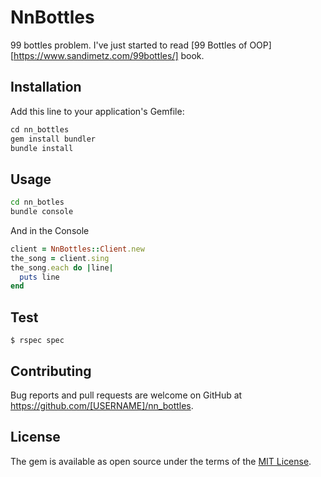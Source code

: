 # NnBottles

99 bottles problem. I've just started to read [99 Bottles of OOP][https://www.sandimetz.com/99bottles/] book.

## Installation

Add this line to your application's Gemfile:

```ruby
cd nn_bottles
gem install bundler
bundle install
```

## Usage

```bash
cd nn_botles
bundle console
```

And in the Console

```ruby
client = NnBottles::Client.new
the_song = client.sing
the_song.each do |line|
  puts line
end
```

## Test

    $ rspec spec

## Contributing

Bug reports and pull requests are welcome on GitHub at https://github.com/[USERNAME]/nn_bottles.

## License

The gem is available as open source under the terms of the [MIT License](http://opensource.org/licenses/MIT).

